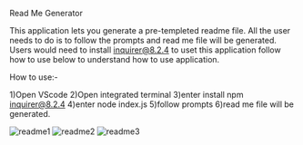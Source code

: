 Read Me Generator 

This application lets you generate a pre-templeted readme file. All the user needs to do is to follow
the prompts and read me file will be generated. Users would need to install inquirer@8.2.4 to uset this application follow how to use below to understand how to use application. 


How to use:-

1)Open VScode
2)Open integrated terminal 
3)enter install npm inquirer@8.2.4
4)enter node index.js
5)follow prompts 
6)read me file will be generated. 


![readme1](https://user-images.githubusercontent.com/124997994/233892523-b0d7721c-b119-40d4-8551-9280f175933c.jpg)
![readme2](https://user-images.githubusercontent.com/124997994/233892525-5796a0cf-a47b-41ef-987a-041756e82621.jpg)
![readme3](https://user-images.githubusercontent.com/124997994/233892517-76fea1df-f3ba-4551-b0ff-704dcad99dd0.jpg)

